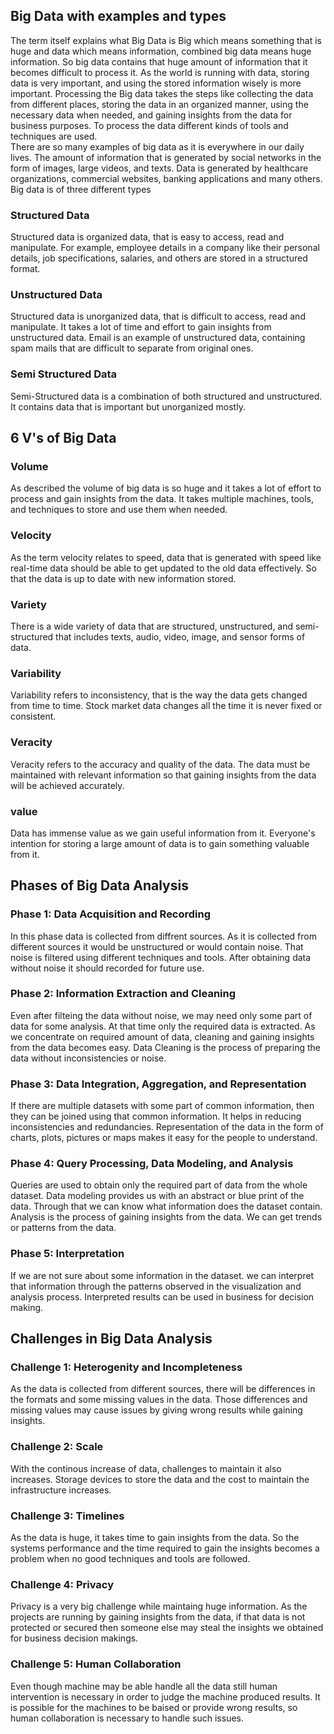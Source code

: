 ## Big Data with examples and types
The term itself explains what Big Data is Big which means something that is huge and data which means information, combined big data means huge information. So big data contains that huge amount of information that it becomes difficult to process it. As the world is running with data, storing data is very important, and using the stored information wisely is more important. Processing the Big data takes the steps like collecting the data from different places, storing the data in an organized manner, using the necessary data when needed, and gaining insights from the data for business purposes. To process the data different kinds of tools and techniques are used.  
There are so many examples of big data as it is everywhere in our daily lives. The amount of information that is generated by social networks in the form of images, large videos, and texts. Data is generated by healthcare organizations, commercial websites, banking applications and many others.
Big data is of three different types
### Structured Data
Structured data is organized data, that is easy to access, read and manipulate. For example, employee details in a company like their personal details, job specifications, salaries, and others are stored in a structured format.
### Unstructured Data
Structured data is unorganized data, that is difficult to access, read and manipulate. It takes a lot of time and effort to gain insights from unstructured data. Email is an example of unstructured data, containing spam mails that are difficult to separate from original ones.
### Semi Structured Data
Semi-Structured data is a combination of both structured and unstructured. It contains data that is important but unorganized mostly.

## 6 V's of Big Data
### Volume
As described the volume of big data is so huge and it takes a lot of effort to process and gain insights from the data. It takes multiple machines, tools, and techniques to store and use them when needed.
### Velocity
As the term velocity relates to speed, data that is generated with speed like real-time data should be able to get updated to the old data effectively. So that the data is up to date with new information stored.
### Variety
There is a wide variety of data that are structured, unstructured, and semi-structured that includes texts, audio, video, image, and sensor forms of data.
### Variability
Variability refers to inconsistency, that is the way the data gets changed from time to time. Stock market data changes all the time it is never fixed or consistent.
### Veracity
Veracity refers to the accuracy and quality of the data. The data must be maintained with relevant information so that gaining insights from the data will be achieved accurately.
### value
Data has immense value as we gain useful information from it. Everyone's intention for storing a large amount of data is to gain something valuable from it. 

## Phases of Big Data Analysis
### Phase 1: Data Acquisition and Recording
In this phase data is collected from diffrent sources. As it is collected from different sources it would be unstructured or would contain noise. That noise is filtered using different techniques and tools. After obtaining data without noise it should recorded for future use.
### Phase 2: Information Extraction and Cleaning
Even after filteing the data without noise, we may need only some part of data for some analysis. At that time only the required data is extracted. As we concentrate on required amount of data, cleaning and gaining insights from the data becomes easy. Data Cleaning is the process of preparing the data without inconsistencies or noise.
### Phase 3: Data Integration, Aggregation, and Representation
If there are multiple datasets with some part of common information, then they can be joined using that common information. It helps in reducing inconsistencies and redundancies. Representation of the data in the form of charts, plots, pictures or maps makes it easy for the people to understand.
### Phase 4: Query Processing, Data Modeling, and Analysis
Queries are used to obtain only the required part of data from the whole dataset. Data modeling provides us with an abstract or blue print of the data. Through that we can know what information does the dataset contain. Analysis is the process of gaining insights from the data. We can get trends or patterns from the data.
### Phase 5: Interpretation
If we are not sure about some information in the dataset. we can interpret that information through the patterns observed in the visualization and analysis process. Interpreted results can be used in business for decision making.

## Challenges in Big Data Analysis
### Challenge 1: Heterogenity and Incompleteness
As the data is collected from different sources, there will be differences in the formats and some missing values in the data. Those differences and missing values may cause issues by giving wrong results while gaining insights. 
### Challenge 2: Scale
With the continous increase of data, challenges to maintain it also increases. Storage devices to store the data and the cost to maintain the infrastructure increases.
### Challenge 3: Timelines
As the data is huge, it takes time to gain insights from the data. So the systems performance and the time required to gain the insights becomes a problem when no good techniques and tools are followed. 
### Challenge 4: Privacy
Privacy is a very big challenge while maintaing huge information. As the projects are running by gaining insights from the data, if that data is not protected or secured then someone else may steal the insights we obtained for business decision makings.
### Challenge 5: Human Collaboration
Even though machine may be able handle all the data still human intervention is necessary in order to judge the machine produced results. It is possible for the machines to be baised or provide wrong results, so human collaboration is necessary to handle such issues.
